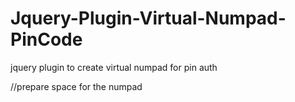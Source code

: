 # Jquery-Plugin-Virtual-Numpad-PinCode
jquery plugin to create virtual numpad for pin auth

//prepare space for the numpad
<!--<center>
<div id="pinpad"/>   this is where we put the numpad
</center>



// run this javascript
pinform = pinMeBB("pinpad",{
"limit":5,
"minChar":5,
});

$(document).ready(function () {
    pinform.addEventListener('onEnter', e => {
    //when pres enter
        var pin = e.detail.password();
        apex.event.trigger("#pinpad",'done_pin',pin);
    });
    pinform.addEventListener('onMaxChar', e => {
    //when reach limit
        console.log("MAXED");
    });
    pinform.addEventListener('onEmpty', e => {
      //when some pin still missing (default min Char is the same as limit)
        apex.event.trigger("#pinpad",'empty_pin');
    });  
});
-->
